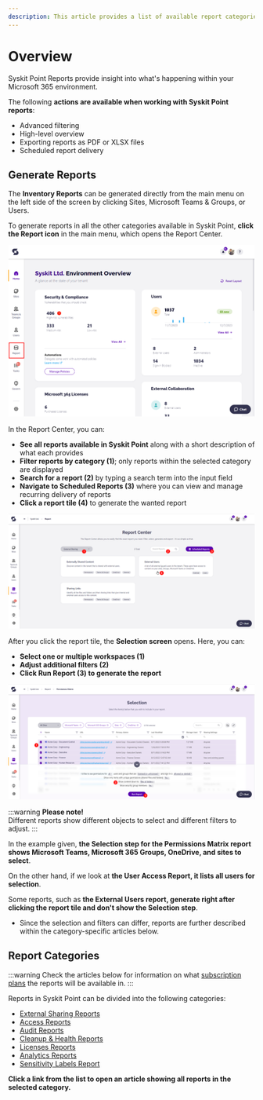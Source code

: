 ```yaml
---
description: This article provides a list of available report categories and shows how to generate reports in Syskit Point.
---
```


# Overview

Syskit Point Reports provide insight into what's happening within your Microsoft 365 environment. 

The following **actions are available when working with Syskit Point reports**:
* Advanced filtering
* High-level overview
* Exporting reports as PDF or XLSX files
* Scheduled report delivery

## Generate Reports

The **Inventory Reports** can be generated directly from the main menu on the left side of the screen by clicking Sites, Microsoft Teams & Groups, or Users. 

To generate reports in all the other categories available in Syskit Point, **click the Report icon** in the main menu, which opens the Report Center.

![Syskit Point - Report Icon](../../static/img/reporting-overview-report-icon.png)

In the Report Center, you can:
* **See all reports available in Syskit Point** along with a short description of what each provides
* **Filter reports by category (1)**; only reports within the selected category are displayed
* **Search for a report (2)** by typing a search term into the input field
* **Navigate to Scheduled Reports (3)** where you can view and manage recurring delivery of reports 
* **Click a report tile (4)** to generate the wanted report

![Syskit Point - Report Center](../../static/img/reporting-overview-report-center.png)

After you click the report tile, the **Selection screen** opens.
Here, you can:
* **Select one or multiple workspaces (1)**
* **Adjust additional filters (2)**
* **Click Run Report (3) to generate the report**

![Generating Reports - Selection Screen](../../static/img/reporting-overview-selection-step.png)

:::warning
**Please note!**  
Different reports show different objects to select and different filters to adjust. 
:::

In the example given, **the Selection step for the Permissions Matrix report shows Microsoft Teams, Microsoft 365 Groups, OneDrive, and sites to select**. 

On the other hand, if we look at **the User Access Report, it lists all users for selection**. 

Some reports, such as **the External Users report, generate right after clicking the report tile and don't show the Selection step**. 
* Since the selection and filters can differ, reports are further described within the category-specific articles below.

## Report Categories

:::warning
Check the articles below for information on what [subscription plans](https://www.syskit.com/products/point/pricing/) the reports will be available in.
:::

Reports in Syskit Point can be divided into the following categories:
* [External Sharing Reports](external-sharing-reports.md)
* [Access Reports](access-reports.md)
* [Audit Reports](audit-reports.md)
* [Cleanup & Health Reports](cleanup-and-health-reports.md)
* [Licenses Reports](licenses-reports.md)
* [Analytics Reports](analytics-reports.md)
* [Sensitivity Labels Report](sensitivity-labels.md)


**Click a link from the list to open an article showing all reports in the selected category.**
